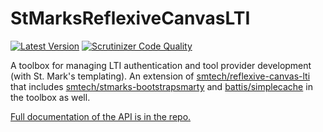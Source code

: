 # StMarksReflexiveCanvasLTI

[![Latest Version](https://img.shields.io/packagist/v/smtech/stmarks-reflexive-canvas-lti.svg)](https://packagist.org/packages/smtech/stmarks-reflexive-canvas-lti)
[![Scrutinizer Code Quality](https://scrutinizer-ci.com/g/smtech/stmarks-reflexive-canvas-lti/badges/quality-score.png?b=master)](https://scrutinizer-ci.com/g/smtech/stmarks-reflexive-canvas-lti/?branch=master)

A toolbox for managing LTI authentication and tool provider development (with St. Mark's templating). An extension of [smtech/reflexive-canvas-lti](https://github.com/smtech/reflexive-canvas-lti) that includes [smtech/stmarks-bootstrapsmarty](https://github.com/smtech/stmarks-bootstrapsmarty) and [battis/simplecache](https://github.com/battis/simplecache) in the toolbox as well.

[Full documentation of the API is in the repo.](https://smtech.github.io/stmarks-reflexive-canvas-lti/namespaces/smtech.StMarksReflexiveCanvasLTI.html)
